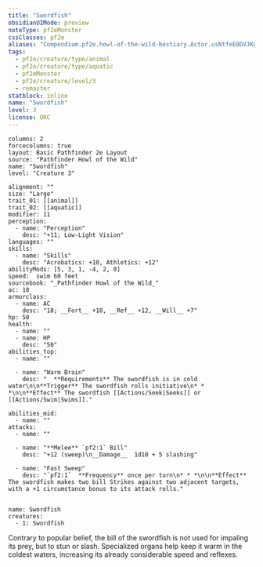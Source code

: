 ```yaml
---
title: "Swordfish"
obsidianUIMode: preview
noteType: pf2eMonster
cssClasses: pf2e
aliases: "Compendium.pf2e.howl-of-the-wild-bestiary.Actor.usNtfeE0DVJKg2nu" 
tags:
  - pf2e/creature/type/animal
  - pf2e/creature/type/aquatic
  - pf2eMonster
  - pf2e/creature/level/3
  - remaster
statblock: inline
name: "Swordfish"
level: 3
license: ORC
---
```


```statblock
columns: 2
forcecolumns: true
layout: Basic Pathfinder 2e Layout
source: "Pathfinder Howl of the Wild"
name: "Swordfish"
level: "Creature 3"

alignment: ""
size: "Large"
trait_01: [[animal]]
trait_02: [[aquatic]]
modifier: 11
perception:
  - name: "Perception"
    desc: "+11; Low-Light Vision"
languages: ""
skills:
  - name: "Skills"
    desc: "Acrobatics: +10, Athletics: +12"
abilityMods: [5, 3, 1, -4, 2, 0]
speed:  swim 60 feet
sourcebook: "_Pathfinder Howl of the Wild_"
ac: 18
armorclass:
  - name: AC
    desc: "18; __Fort__ +10, __Ref__ +12, __Will__ +7"
hp: 50
health:
  - name: ""
  - name: HP
    desc: "50"
abilities_top:
  - name: ""

  - name: "Warm Brain"
    desc: "  **Requirements** The swordfish is in cold water\n\n**Trigger** The swordfish rolls initiative\n* * *\n\n**Effect** The swordfish [[Actions/Seek|Seeks]] or [[Actions/Swim|Swims]]."

abilities_mid:
  - name: ""
attacks:
  - name: ""

  - name: "**Melee** `pf2:1` Bill"
    desc: "+12 (sweep)\n__Damage__  1d10 + 5 slashing"

  - name: "Fast Sweep"
    desc: "`pf2:1`  **Frequency** once per turn\n* * *\n\n**Effect** The swordfish makes two bill Strikes against two adjacent targets, with a +1 circumstance bonus to its attack rolls."
 
```

```encounter-table
name: Swordfish
creatures:
  - 1: Swordfish
```



Contrary to popular belief, the bill of the swordfish is not used for impaling its prey, but to stun or slash. Specialized organs help keep it warm in the coldest waters, increasing its already considerable speed and reflexes.
